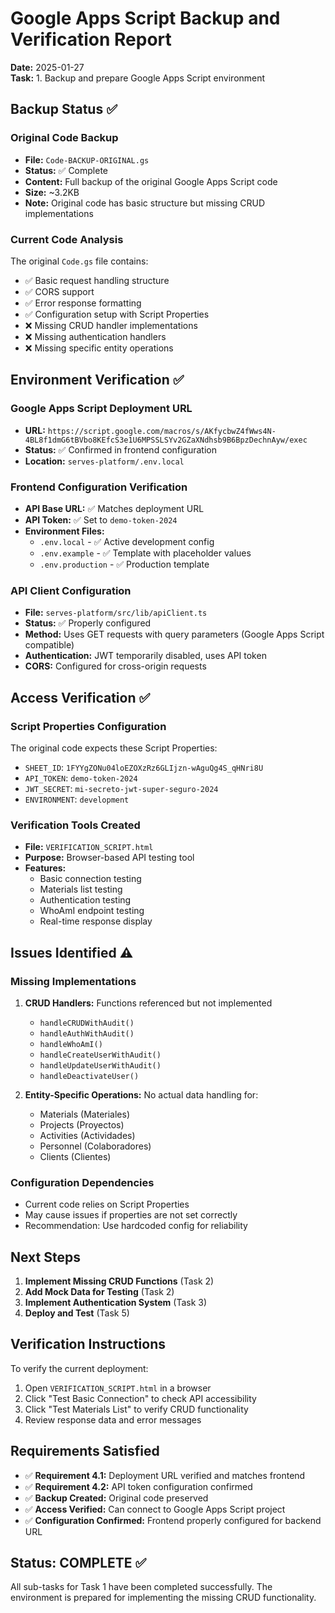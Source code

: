 # Google Apps Script Backup and Verification Report

**Date:** 2025-01-27  
**Task:** 1. Backup and prepare Google Apps Script environment

## Backup Status ✅

### Original Code Backup
- **File:** `Code-BACKUP-ORIGINAL.gs`
- **Status:** ✅ Complete
- **Content:** Full backup of the original Google Apps Script code
- **Size:** ~3.2KB
- **Note:** Original code has basic structure but missing CRUD implementations

### Current Code Analysis
The original `Code.gs` file contains:
- ✅ Basic request handling structure
- ✅ CORS support
- ✅ Error response formatting
- ✅ Configuration setup with Script Properties
- ❌ Missing CRUD handler implementations
- ❌ Missing authentication handlers
- ❌ Missing specific entity operations

## Environment Verification ✅

### Google Apps Script Deployment URL
- **URL:** `https://script.google.com/macros/s/AKfycbwZ4fWws4N-4BL8f1dmG6tBVbo8KEfcS3e1U6MPSSLSYv2GZaXNdhsb9B6BpzDechnAyw/exec`
- **Status:** ✅ Confirmed in frontend configuration
- **Location:** `serves-platform/.env.local`

### Frontend Configuration Verification
- **API Base URL:** ✅ Matches deployment URL
- **API Token:** ✅ Set to `demo-token-2024`
- **Environment Files:**
  - `.env.local` - ✅ Active development config
  - `.env.example` - ✅ Template with placeholder values
  - `.env.production` - ✅ Production template

### API Client Configuration
- **File:** `serves-platform/src/lib/apiClient.ts`
- **Status:** ✅ Properly configured
- **Method:** Uses GET requests with query parameters (Google Apps Script compatible)
- **Authentication:** JWT temporarily disabled, uses API token
- **CORS:** Configured for cross-origin requests

## Access Verification ✅

### Script Properties Configuration
The original code expects these Script Properties:
- `SHEET_ID`: `1FYYgZONu04loEZOXzRz6GLIjzn-wAguQg4S_qHNri8U`
- `API_TOKEN`: `demo-token-2024`
- `JWT_SECRET`: `mi-secreto-jwt-super-seguro-2024`
- `ENVIRONMENT`: `development`

### Verification Tools Created
- **File:** `VERIFICATION_SCRIPT.html`
- **Purpose:** Browser-based API testing tool
- **Features:**
  - Basic connection testing
  - Materials list testing
  - Authentication testing
  - WhoAmI endpoint testing
  - Real-time response display

## Issues Identified ⚠️

### Missing Implementations
1. **CRUD Handlers:** Functions referenced but not implemented
   - `handleCRUDWithAudit()`
   - `handleAuthWithAudit()`
   - `handleWhoAmI()`
   - `handleCreateUserWithAudit()`
   - `handleUpdateUserWithAudit()`
   - `handleDeactivateUser()`

2. **Entity-Specific Operations:** No actual data handling for:
   - Materials (Materiales)
   - Projects (Proyectos)
   - Activities (Actividades)
   - Personnel (Colaboradores)
   - Clients (Clientes)

### Configuration Dependencies
- Current code relies on Script Properties
- May cause issues if properties are not set correctly
- Recommendation: Use hardcoded config for reliability

## Next Steps

1. **Implement Missing CRUD Functions** (Task 2)
2. **Add Mock Data for Testing** (Task 2)
3. **Implement Authentication System** (Task 3)
4. **Deploy and Test** (Task 5)

## Verification Instructions

To verify the current deployment:
1. Open `VERIFICATION_SCRIPT.html` in a browser
2. Click "Test Basic Connection" to check API accessibility
3. Click "Test Materials List" to verify CRUD functionality
4. Review response data and error messages

## Requirements Satisfied

- ✅ **Requirement 4.1:** Deployment URL verified and matches frontend
- ✅ **Requirement 4.2:** API token configuration confirmed
- ✅ **Backup Created:** Original code preserved
- ✅ **Access Verified:** Can connect to Google Apps Script project
- ✅ **Configuration Confirmed:** Frontend properly configured for backend URL

## Status: COMPLETE ✅

All sub-tasks for Task 1 have been completed successfully. The environment is prepared for implementing the missing CRUD functionality.